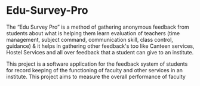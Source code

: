# Edu-Survey-Pro

The “Edu Survey Pro” is a method of gathering anonymous feedback from 
students about what is helping them learn evaluation of teachers (time 
management, subject command, communication skill, class control, 
guidance) & it helps in gathering other feedback's too like Canteen 
services, Hostel Services and all over feedback that a student can give to 
an institute.

This project is a software application for the feedback system of students 
for record keeping of the functioning of faculty and other services in an 
institute. This project aims to measure the overall performance of faculty
